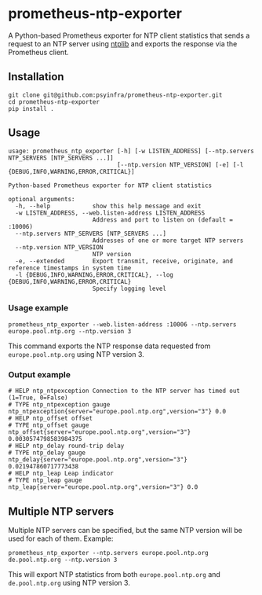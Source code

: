 # prometheus-ntp-exporter
A Python-based Prometheus exporter for NTP client statistics that sends a 
request to an NTP server using [ntplib](https://github.com/cf-natali/ntplib) 
and exports the response via the Prometheus client.

## Installation
```commandline
git clone git@github.com:psyinfra/prometheus-ntp-exporter.git
cd prometheus-ntp-exporter
pip install .
```

## Usage

    usage: prometheus_ntp_exporter [-h] [-w LISTEN_ADDRESS] [--ntp.servers NTP_SERVERS [NTP_SERVERS ...]]
                                   [--ntp.version NTP_VERSION] [-e] [-l {DEBUG,INFO,WARNING,ERROR,CRITICAL}]
    
    Python-based Prometheus exporter for NTP client statistics
    
    optional arguments:
      -h, --help            show this help message and exit
      -w LISTEN_ADDRESS, --web.listen-address LISTEN_ADDRESS
                            Address and port to listen on (default = :10006)
      --ntp.servers NTP_SERVERS [NTP_SERVERS ...]
                            Addresses of one or more target NTP servers
      --ntp.version NTP_VERSION
                            NTP version
      -e, --extended        Export transmit, receive, originate, and reference timestamps in system time
      -l {DEBUG,INFO,WARNING,ERROR,CRITICAL}, --log {DEBUG,INFO,WARNING,ERROR,CRITICAL}
                            Specify logging level


### Usage example
```commandline
prometheus_ntp_exporter --web.listen-address :10006 --ntp.servers europe.pool.ntp.org --ntp.version 3
```

This command exports the NTP response data requested from `europe.pool.ntp.org` using NTP version 3.

### Output example
```text
# HELP ntp_ntpexception Connection to the NTP server has timed out (1=True, 0=False)
# TYPE ntp_ntpexception gauge
ntp_ntpexception{server="europe.pool.ntp.org",version="3"} 0.0
# HELP ntp_offset offset
# TYPE ntp_offset gauge
ntp_offset{server="europe.pool.ntp.org",version="3"} 0.0030574798583984375
# HELP ntp_delay round-trip delay
# TYPE ntp_delay gauge
ntp_delay{server="europe.pool.ntp.org",version="3"} 0.021947860717773438
# HELP ntp_leap Leap indicator
# TYPE ntp_leap gauge
ntp_leap{server="europe.pool.ntp.org",version="3"} 0.0
```

## Multiple NTP servers
Multiple NTP servers can be specified, but the same NTP version will be used 
for each of them. Example:

```commandline
prometheus_ntp_exporter --ntp.servers europe.pool.ntp.org de.pool.ntp.org --ntp.version 3
```

This will export NTP statistics from both `europe.pool.ntp.org` and `de.pool.ntp.org` using NTP version 3.
